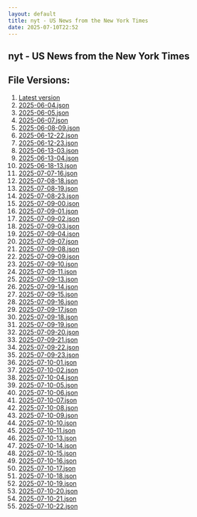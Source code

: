 ```yaml
---
layout: default
title: nyt - US News from the New York Times
date: 2025-07-10T22:52
---
```


## nyt - US News from the New York Times

<div id="data-chart"></div>
<div id="data-table"></div>
<script>
document.addEventListener('DOMContentLoaded', function(){
  document.getElementById('data-table').textContent = 'This source isn't supported for tables yet.';
});
</script>

## File Versions:
1. [Latest version](./latest.json)
2. [2025-06-04.json](./2025-06-04.json)
3. [2025-06-05.json](./2025-06-05.json)
4. [2025-06-07.json](./2025-06-07.json)
5. [2025-06-08-09.json](./2025-06-08-09.json)
6. [2025-06-12-22.json](./2025-06-12-22.json)
7. [2025-06-12-23.json](./2025-06-12-23.json)
8. [2025-06-13-03.json](./2025-06-13-03.json)
9. [2025-06-13-04.json](./2025-06-13-04.json)
10. [2025-06-18-13.json](./2025-06-18-13.json)
11. [2025-07-07-16.json](./2025-07-07-16.json)
12. [2025-07-08-18.json](./2025-07-08-18.json)
13. [2025-07-08-19.json](./2025-07-08-19.json)
14. [2025-07-08-23.json](./2025-07-08-23.json)
15. [2025-07-09-00.json](./2025-07-09-00.json)
16. [2025-07-09-01.json](./2025-07-09-01.json)
17. [2025-07-09-02.json](./2025-07-09-02.json)
18. [2025-07-09-03.json](./2025-07-09-03.json)
19. [2025-07-09-04.json](./2025-07-09-04.json)
20. [2025-07-09-07.json](./2025-07-09-07.json)
21. [2025-07-09-08.json](./2025-07-09-08.json)
22. [2025-07-09-09.json](./2025-07-09-09.json)
23. [2025-07-09-10.json](./2025-07-09-10.json)
24. [2025-07-09-11.json](./2025-07-09-11.json)
25. [2025-07-09-13.json](./2025-07-09-13.json)
26. [2025-07-09-14.json](./2025-07-09-14.json)
27. [2025-07-09-15.json](./2025-07-09-15.json)
28. [2025-07-09-16.json](./2025-07-09-16.json)
29. [2025-07-09-17.json](./2025-07-09-17.json)
30. [2025-07-09-18.json](./2025-07-09-18.json)
31. [2025-07-09-19.json](./2025-07-09-19.json)
32. [2025-07-09-20.json](./2025-07-09-20.json)
33. [2025-07-09-21.json](./2025-07-09-21.json)
34. [2025-07-09-22.json](./2025-07-09-22.json)
35. [2025-07-09-23.json](./2025-07-09-23.json)
36. [2025-07-10-01.json](./2025-07-10-01.json)
37. [2025-07-10-02.json](./2025-07-10-02.json)
38. [2025-07-10-04.json](./2025-07-10-04.json)
39. [2025-07-10-05.json](./2025-07-10-05.json)
40. [2025-07-10-06.json](./2025-07-10-06.json)
41. [2025-07-10-07.json](./2025-07-10-07.json)
42. [2025-07-10-08.json](./2025-07-10-08.json)
43. [2025-07-10-09.json](./2025-07-10-09.json)
44. [2025-07-10-10.json](./2025-07-10-10.json)
45. [2025-07-10-11.json](./2025-07-10-11.json)
46. [2025-07-10-13.json](./2025-07-10-13.json)
47. [2025-07-10-14.json](./2025-07-10-14.json)
48. [2025-07-10-15.json](./2025-07-10-15.json)
49. [2025-07-10-16.json](./2025-07-10-16.json)
50. [2025-07-10-17.json](./2025-07-10-17.json)
51. [2025-07-10-18.json](./2025-07-10-18.json)
52. [2025-07-10-19.json](./2025-07-10-19.json)
53. [2025-07-10-20.json](./2025-07-10-20.json)
54. [2025-07-10-21.json](./2025-07-10-21.json)
55. [2025-07-10-22.json](./2025-07-10-22.json)
